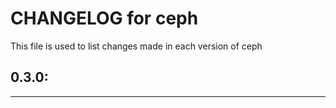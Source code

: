 # CHANGELOG for ceph

This file is used to list changes made in each version of ceph

## 0.3.0:


- - -
